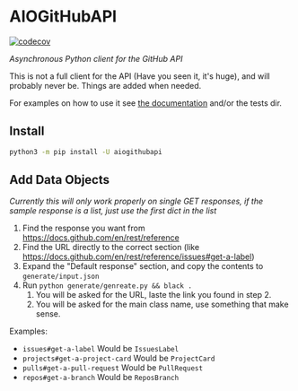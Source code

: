 # AIOGitHubAPI

[![codecov](https://codecov.io/gh/ludeeus/aiogithubapi/branch/master/graph/badge.svg)](https://codecov.io/gh/ludeeus/aiogithubapi)

_Asynchronous Python client for the GitHub API_

This is not a full client for the API (Have you seen it, it's huge), and will probably never be.
Things are added when needed.

For examples on how to use it see [the documentation](https://aiogithubapi.netlify.app/) and/or the tests dir.

## Install

```bash
python3 -m pip install -U aiogithubapi
```

## Add Data Objects

_Currently this will only work properly on single GET responses, if the sample response is a list, just use the first dict in the list_

1. Find the response you want from <https://docs.github.com/en/rest/reference>
1. Find the URL directly to the correct section (like <https://docs.github.com/en/rest/reference/issues#get-a-label>)
1. Expand the "Default response" section, and copy the contents to `generate/input.json`
1. Run `python generate/genreate.py && black .`
   1. You will be asked for the URL, laste the link you found in step 2.
   1. You will be asked for the main class name, use something that make sense.

Examples:

- `issues#get-a-label` Would be `IssuesLabel`
- `projects#get-a-project-card` Would be `ProjectCard`
- `pulls#get-a-pull-request` Would be `PullRequest`
- `repos#get-a-branch` Would be `ReposBranch`